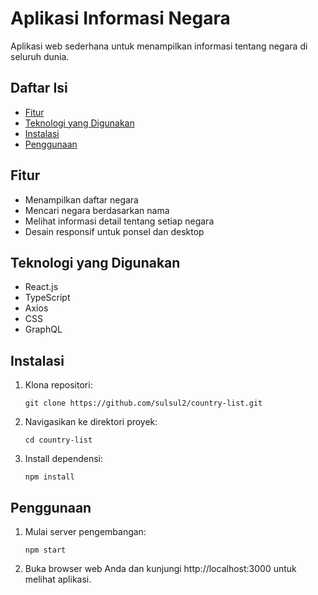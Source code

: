 # Aplikasi Informasi Negara

Aplikasi web sederhana untuk menampilkan informasi tentang negara di seluruh dunia.

## Daftar Isi

- [Fitur](#fitur)
- [Teknologi yang Digunakan](#teknologi-yang-digunakan)
- [Instalasi](#instalasi)
- [Penggunaan](#penggunaan)

## Fitur

- Menampilkan daftar negara
- Mencari negara berdasarkan nama
- Melihat informasi detail tentang setiap negara
- Desain responsif untuk ponsel dan desktop

## Teknologi yang Digunakan

- React.js
- TypeScript
- Axios
- CSS
- GraphQL

## Instalasi

1. Klona repositori:

   ```
   git clone https://github.com/sulsul2/country-list.git
    ```
2. Navigasikan ke direktori proyek:
   
     ```
     cd country-list
    ```
4. Install dependensi:
   
     ```
   npm install
    ```

## Penggunaan
1. Mulai server pengembangan:
   
    ```
   npm start
    ```
3. Buka browser web Anda dan kunjungi http://localhost:3000 untuk melihat aplikasi.
